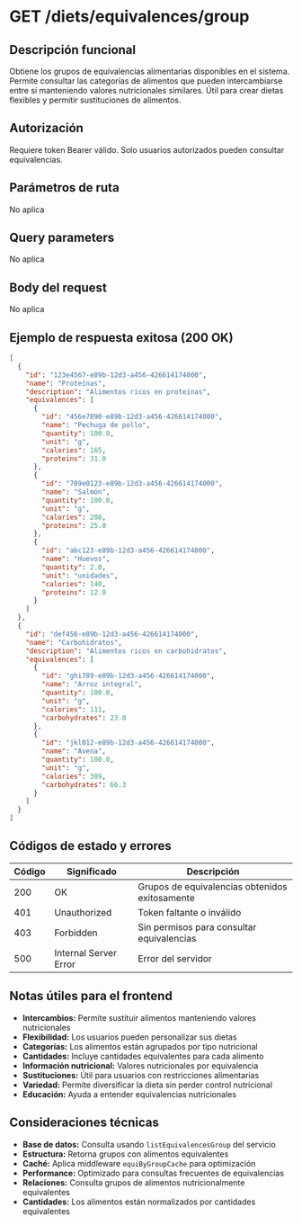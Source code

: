 # GET /diets/equivalences/group

## Descripción funcional

Obtiene los grupos de equivalencias alimentarias disponibles en el sistema. Permite consultar las categorías de alimentos que pueden intercambiarse entre sí manteniendo valores nutricionales similares. Útil para crear dietas flexibles y permitir sustituciones de alimentos.

## Autorización

Requiere token Bearer válido. Solo usuarios autorizados pueden consultar equivalencias.

## Parámetros de ruta

No aplica

## Query parameters

No aplica

## Body del request

No aplica

## Ejemplo de respuesta exitosa (200 OK)

```json
[
  {
    "id": "123e4567-e89b-12d3-a456-426614174000",
    "name": "Proteínas",
    "description": "Alimentos ricos en proteínas",
    "equivalences": [
      {
        "id": "456e7890-e89b-12d3-a456-426614174000",
        "name": "Pechuga de pollo",
        "quantity": 100.0,
        "unit": "g",
        "calories": 165,
        "proteins": 31.0
      },
      {
        "id": "789e0123-e89b-12d3-a456-426614174000",
        "name": "Salmón",
        "quantity": 100.0,
        "unit": "g",
        "calories": 208,
        "proteins": 25.0
      },
      {
        "id": "abc123-e89b-12d3-a456-426614174000",
        "name": "Huevos",
        "quantity": 2.0,
        "unit": "unidades",
        "calories": 140,
        "proteins": 12.0
      }
    ]
  },
  {
    "id": "def456-e89b-12d3-a456-426614174000",
    "name": "Carbohidratos",
    "description": "Alimentos ricos en carbohidratos",
    "equivalences": [
      {
        "id": "ghi789-e89b-12d3-a456-426614174000",
        "name": "Arroz integral",
        "quantity": 100.0,
        "unit": "g",
        "calories": 111,
        "carbohydrates": 23.0
      },
      {
        "id": "jkl012-e89b-12d3-a456-426614174000",
        "name": "Avena",
        "quantity": 100.0,
        "unit": "g",
        "calories": 389,
        "carbohydrates": 66.3
      }
    ]
  }
]
```

## Códigos de estado y errores

| Código | Significado | Descripción |
|--------|-------------|-------------|
| 200 | OK | Grupos de equivalencias obtenidos exitosamente |
| 401 | Unauthorized | Token faltante o inválido |
| 403 | Forbidden | Sin permisos para consultar equivalencias |
| 500 | Internal Server Error | Error del servidor |

## Notas útiles para el frontend

- **Intercambios:** Permite sustituir alimentos manteniendo valores nutricionales
- **Flexibilidad:** Los usuarios pueden personalizar sus dietas
- **Categorías:** Los alimentos están agrupados por tipo nutricional
- **Cantidades:** Incluye cantidades equivalentes para cada alimento
- **Información nutricional:** Valores nutricionales por equivalencia
- **Sustituciones:** Útil para usuarios con restricciones alimentarias
- **Variedad:** Permite diversificar la dieta sin perder control nutricional
- **Educación:** Ayuda a entender equivalencias nutricionales

## Consideraciones técnicas

- **Base de datos:** Consulta usando `listEquivalencesGroup` del servicio
- **Estructura:** Retorna grupos con alimentos equivalentes
- **Caché:** Aplica middleware `equiByGroupCache` para optimización
- **Performance:** Optimizado para consultas frecuentes de equivalencias
- **Relaciones:** Consulta grupos de alimentos nutricionalmente equivalentes
- **Cantidades:** Los alimentos están normalizados por cantidades equivalentes
